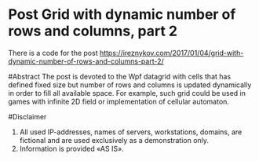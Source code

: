 # Post Grid with dynamic number of rows and columns, part 2
There is a code for the post https://ireznykov.com/2017/01/04/grid-with-dynamic-number-of-rows-and-columns-part-2/

#Abstract
The post is devoted to the Wpf datagrid with cells that has defined fixed size but number of rows and columns is updated dynamically in order to fill all available space. For example, such grid could be used in games with infinite 2D field or implementation of cellular automaton.

#Disclaimer
1. All used IP-addresses, names of servers, workstations, domains, are fictional and are used exclusively as a demonstration only.
2. Information is provided «AS IS».
